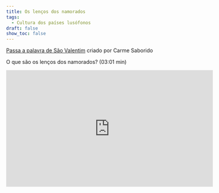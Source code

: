 ```yaml
---
title: Os lenços dos namorados
tags:
  - Cultura dos países lusófonos
draft: false
show_toc: false
---
```

[Passa a palavra de São Valentim](https://es.educaplay.com/recursos-educativos/11221139-sao_valentim.html) criado por Carme Saborido

O que são os lenços dos namorados? (03:01 min)

<iframe width="560" height="315" src="https://www.youtube.com/embed/V3X8FRZ_Trg" title="YouTube video player" frameborder="0" allow="accelerometer; autoplay; clipboard-write; encrypted-media; gyroscope; picture-in-picture" allowfullscreen></iframe>
